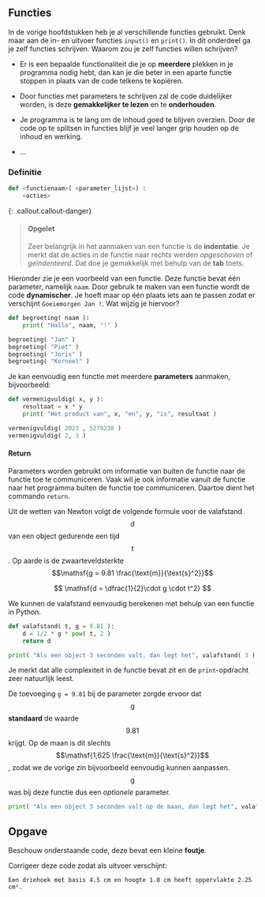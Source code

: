 ## Functies
In de vorige hoofdstukken heb je al verschillende functies gebruikt. Denk maar aan de in- en uitvoer functies `input()` en `print()`. In dit onderdeel ga je zelf functies schrijven. Waarom zou je zelf functies willen schrijven?

-   Er is een bepaalde functionaliteit die je op **meerdere** plekken in je programma nodig hebt, dan kan je die beter in een aparte functie stoppen in plaats van de code telkens te kopiëren.

-   Door functies met parameters te schrijven zal de code duidelijker worden, is deze **gemakkelijker te lezen** en te **onderhouden**.

-   Je programma is te lang om de inhoud goed te blijven overzien. Door de code op te splitsen in functies blijf je veel langer grip houden op de inhoud en werking.

-   ...

### Definitie
```python
def <functienaam>( <parameter_lijst>) :
    <acties>
```

{: .callout.callout-danger}
> #### Opgelet
> Zeer belangrijk in het aanmaken van een functie is de **indentatie**. Je merkt dat de acties in de functie naar rechts werden *opgeschoven* of *geïndenteerd*. Dat doe je gemakkelijk met behulp van de **tab** toets.

Hieronder zie je een voorbeeld van een functie. Deze functie bevat één parameter, namelijk `naam`. Door gebruik te maken van een functie wordt de code **dynamischer**. Je hoeft maar op één plaats iets aan te passen zodat er verschijnt `Goeiemorgen Jan !`. Wat wijzig je hiervoor?

```python
def begroeting( naam ):
    print( "Hallo", naam, "!" )

begroeting( "Jan" ) 
begroeting( "Piet" )
begroeting( "Joris" )
begroeting( "Korneel" )
```

Je kan eenvoudig een functie met meerdere **parameters** aanmaken, bijvoorbeeld:

```python
def vermenigvuldig( x, y ):
    resultaat = x * y
    print( "Het product van", x, "en", y, "is", resultaat )

vermenigvuldig( 2023 , 5278238 )
vermenigvuldig( 2, 3 )
```

#### Return

Parameters worden gebruikt om informatie van buiten de functie naar de functie toe te communiceren. Vaak wil je ook informatie vanuit de functie naar het programma buiten de functie toe communiceren. Daartoe dient het commando `return`.

Uit de wetten van Newton volgt de volgende formule voor de valafstand $$\mathsf{d}$$ van een object gedurende een tijd $$\mathsf{t}$$. Op aarde is de zwaarteveldsterkte $$\mathsf{g = 9.81 \frac{\text{m}}{\text{s}^2}}$$

$$
\mathsf{d = \dfrac{1}{2}\cdot g \cdot t^2}
$$

We kunnen de valafstand eenvoudig berekenen met behulp van een functie in Python. 
```python
def valafstand( t, g = 9.81 ):
    d = 1/2 * g * pow( t, 2 )
    return d

print( "Als een object 3 seconden valt, dan legt het", valafstand( 3 ), "m af.")
```
Je merkt dat alle complexiteit in de functie bevat zit en de `print`-opdracht zeer natuurlijk leest.

De toevoeging `g = 9.81` bij de parameter zorgde ervoor dat $$\mathsf{g}$$ **standaard** de waarde $$\mathsf{9.81}$$ krijgt. Op de maan is dit slechts $$\mathsf{1,625 \frac{\text{m}}{\text{s}^2}}$$, zodat we de vorige zin bijvoorbeeld eenvoudig kunnen aanpassen. $$\mathsf{g}$$ was bij deze functie dus een *optionele* parameter.
```python
print( "Als een object 3 seconden valt op de maan, dan legt het", valafstand( 3, 1.625 ), "m af.")
```

## Opgave
Beschouw onderstaande code, deze bevat een kleine **foutje**. 

Corrigeer deze code zodat als uitvoer verschijnt:

```
Een driehoek met basis 4.5 cm en hoogte 1.0 cm heeft oppervlakte 2.25 cm².
```
